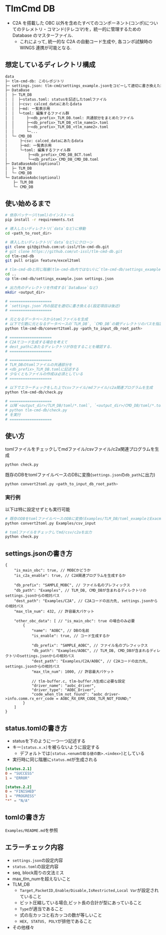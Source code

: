 # TlmCmd DB

- C2A を搭載した OBC 以外を含めたすべてのコンポーネント(コンポ)についてのテレメトリ・コマンド(テレコマ)を，統一的に管理するための Database のマスターファイル.
    - これによって, 統一的な C2A の自動コード生成や, 各コンポ試験時の WINGS 連携が可能となる.

## 想定しているディレクトリ構成

```txt
data
├─ tlm-cmd-db: このレポジトリ
├─ settings.json: tlm-cmd/settings_example.jsonをコピーして適切に書き換えた設定ファイル
├─ DataBase
│  ├─ TLM_DB
│  │  ├─status.toml: statusを記述したtomlファイル
│  │  ├─csv: calced_dataにあたるdata
│  │  ├─md: 一覧表示用
│  │  └─toml: 編集するファイル群
│  │  　  ├─<db_prefix>_TLM_DB.toml: 共通部分をまとめたファイル
│  │  　  ├─<db_prefix>_TLM_DB_<tlm_name1>.toml
│  │  　  ├─<db_prefix>_TLM_DB_<tlm_name2>.toml
│  │  　  └─...
│  └─ CMD_DB
│  　  ├─csv: calced_dataにあたるdata
│  　  ├─md: 一覧表示用
│  　  └─toml: 編集するファイル群
│  　  　  ├─<db_prefix>_CMD_DB_BCT.toml
│  　  　  └─<db_prefix>_CMD_DB_CMD_DB.toml
├─ DataBaseAobc(optional)
│  ├─ TLM_DB
│  └─ CMD_DB
└─ DataBaseAobc(optional)
　  ├─ TLM_DB
　  └─ CMD_DB
```

## 使い始めるまで

```bash
# 依存パッケージ(toml)のインストール
pip install -r requirements.txt

# 導入したいディレクトリ(`data`など)に移動
cd <path_to_root_dir>

# 導入したいディレクトリ(`data`など)にクローン
git clone git@github.com:ut-issl/tlm-cmd-db.git
# git clone https://github.com/ut-issl/tlm-cmd-db.git
cd tlm-cmd-db
git pull origin feature/excel2toml

# tlm-cmd-dbと同じ階層(tlm-cmd-db内ではない)に`tlm-cmd-db/settings_example.json`を`settings.json`としてコピペ
cd ..
cp tlm-cmd-db/settings_example.json settings.json

# 出力先のディレクトリを作成する(`DataBase`など)
mkdir <output_dir>

# ===================
# `settings.json`内の設定を適切に書き換える(設定項目は後述)
# ===================

# 元となるデータベースからtomlファイルを生成
# 以下で引数に元となるデータベースの`TLM_DB`, `CMD_DB`の親ディレクトリのパスを指定
python tlm-cmd-db/convert2toml.py <path_to_input_db_root_path>

# ===================
# C2Aでコード生成する場合を考えて
# dest_pathにあたるディレクトリが存在することを確認する.
# ===================

# ===================
# TLM_DBのtomlファイルの共通部分を
# <db_prefix>_TLM_DB.tomlに記述する
# 少なくともファイルの作成は必須としている
# ===================

# 以下でエラーチェックをした上でcsvファイル/mdファイル/c2a関連プログラムを生成
python tlm-cmd-db/check.py

# ===================
# 以降`<output_dir>/TLM_DB/toml/*.toml`, `<output_dir>/CMD_DB/toml/*.toml`を編集して
# python tlm-cmd-db/check.py
# を実行
# ===================
```

## 使い方

tomlファイルをチェックしてmdファイル/csvファイル/c2a関連プログラムを生成

```bash
python check.py
```

既存のDBをtomlファイルベースのDBに変換(`settings.json`の`db_path`に出力)

```bash
python convert2toml.py <path_to_input_db_root_path>
```

### 実行例

以下は特に設定せずとも実行可能

```bash
# 既存のDBをtomlファイルベースのDBに変換(Examples/TLM_DB/toml_exampleとExacmples/CMD_DB/toml_exampleに出力)
python convert2toml.py Examples/csv_input

# tomlファイルをチェックしてmd/csv/c2aを出力
python check.py
```

## settings.jsonの書き方

```jsonc
{
    "is_main_obc": true, // MOBCかどうか
    "is_c2a_enable": true, // C2A関連プログラムを生成するか

    "db_prefix": "SAMPLE_MOBC", // ファイル名のプレフィックス
    "db_path": "Examples", // TLM_DB, CMD_DBが含まれるディレクトリのsettings.jsonからの相対パス
    "dest_path": "Examples/C2A", // C2Aコードの出力先, settings.jsonからの相対パス
    "max_tlm_num": 432, // 許容最大パケット

    "other_obc_data": [ // "is_main_obc": true の場合のみ必要
        {
            "name": "AOBC", // DBの名前
            "is_enable": true, // コード生成するか

            "db_prefix": "SAMPLE_AOBC", // ファイル名のプレフィックス
            "db_path": "Examples/AOBC", // TLM_DB, CMD_DBが含まれるディレクトリのsettings.jsonからの相対パス
            "dest_path": "Examples/C2A/AOBC", // C2Aコードの出力先, settings.jsonからの相対パス
            "max_tlm_num": 1000, // 許容最大パケット

            // tlm-buffer.c, tlm-buffer.h生成に必要な設定
            "driver_name": "aobc_driver",
            "driver_type": "AOBC_Driver",
            "code_when_tlm_not_found": "aobc_driver->info.comm.rx_err_code = AOBC_RX_ERR_CODE_TLM_NOT_FOUND;"
        }
    ]
}
```

## status.tomlの書き方

* statusを下のように一つ一つ記述する
* キー`[status.x.x]`を被らないように設定する
    * デフォルトでは`[status.<enumの取る値の数>.<index>]`としている
* 実行時に同じ階層に`status.md`が生成される

```toml
[status.2.1]
0 = "SUCCESS"
1 = "ERROR"

[status.2.2]
0 = "FINISHED"
1 = "PROGRESS"
"*" = "N/A"
```

## tomlの書き方

`Examples/README.md`を参照

## エラーチェック内容

* `settings.json`の設定内容
* `status.toml`の設定内容
* seq, block周りの文法ミス
* max_tlm_numを超えないこと
* TLM_DB
    * `Target,PacketID,Enable/Disable,IsRestricted,Local Var`が設定されていること
    * ビット圧縮している場合,ビット長の合計が型にあっていること
    * `Type`が適当であること
    * 式の左カッコと右カッコの数が等しいこと
    * `HEX, STATUS, POLY`が排他であること
* その他様々
